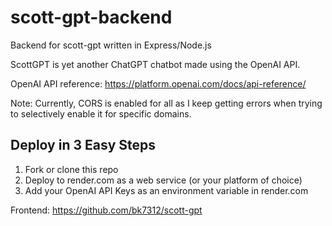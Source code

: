 # scott-gpt-backend
Backend for scott-gpt written in Express/Node.js

ScottGPT is yet another ChatGPT chatbot made using the OpenAI API.

OpenAI API reference: https://platform.openai.com/docs/api-reference/

Note: Currently, CORS is enabled for all as I keep getting errors when trying to selectively enable it for specific domains. 

## Deploy in 3 Easy Steps
1. Fork or clone this repo
2. Deploy to render.com as a web service (or your platform of choice)
3. Add your OpenAI API Keys as an environment variable in render.com

Frontend: https://github.com/bk7312/scott-gpt
